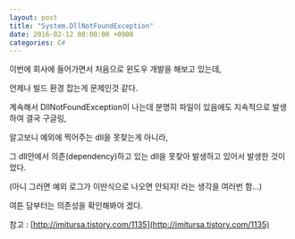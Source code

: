 ```yaml
---
layout: post
title: "System.DllNotFoundException"
date: 2016-02-12 00:00:00 +0900
categories: C# 
---
```



이번에 회사에 들어가면서 처음으로 윈도우 개발을 해보고 있는데,

언제나 빌드 환경 잡는게 문제인것 같다.

계속해서 DllNotFoundException이 나는데 분명히 파일이 있음에도 지속적으로 발생하여 결국 구글링,

알고보니 예외에 찍어주는 dll을 못찾는게 아니라,

그 dll안에서 의존(dependency)하고 있는 dll을 못찾아 발생하고 있어서 발생한 것이었다.

(아니 그러면 예외 로그가 이딴식으로 나오면 안되지! 라는 생각을 여러번 함...)

여튼 담부터는 의존성을 확인해봐야 겠다.

참고 : [http://imitursa.tistory.com/1135](http://imitursa.tistory.com/1135)